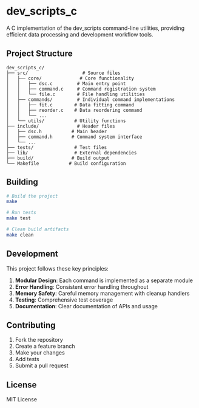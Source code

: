 # dev_scripts_c

A C implementation of the dev_scripts command-line utilities, providing efficient data processing and development workflow tools.

## Project Structure

```
dev_scripts_c/
├── src/                    # Source files
│   ├── core/              # Core functionality
│   │   ├── dsc.c         # Main entry point
│   │   ├── command.c     # Command registration system
│   │   └── file.c        # File handling utilities
│   ├── commands/         # Individual command implementations
│   │   ├── fit.c        # Data fitting command
│   │   ├── reorder.c    # Data reordering command
│   │   └── ...
│   └── utils/           # Utility functions
├── include/              # Header files
│   ├── dsc.h           # Main header
│   ├── command.h       # Command system interface
│   └── ...
├── tests/               # Test files
├── lib/                 # External dependencies
├── build/              # Build output
└── Makefile           # Build configuration
```

## Building

```bash
# Build the project
make

# Run tests
make test

# Clean build artifacts
make clean
```

## Development

This project follows these key principles:

1. **Modular Design**: Each command is implemented as a separate module
2. **Error Handling**: Consistent error handling throughout
3. **Memory Safety**: Careful memory management with cleanup handlers
4. **Testing**: Comprehensive test coverage
5. **Documentation**: Clear documentation of APIs and usage

## Contributing

1. Fork the repository
2. Create a feature branch
3. Make your changes
4. Add tests
5. Submit a pull request

## License

MIT License 